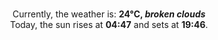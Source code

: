 <p  align="center"><br/>Currently, the weather is: <b> 24°C, <i>broken clouds</i></b></br>Today, the sun rises at <b>04:47</b> and sets at <b>19:46</b>.</p>
